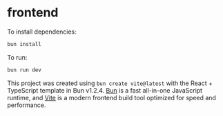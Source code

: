 # frontend

To install dependencies:

```bash
bun install
```

To run:

```bash
bun run dev
```

This project was created using `bun create vite@latest` with the React + TypeScript template in Bun v1.2.4.
[Bun](https://bun.sh) is a fast all-in-one JavaScript runtime, and [Vite](https://vitejs.dev) is a modern frontend build tool optimized for speed and performance.
